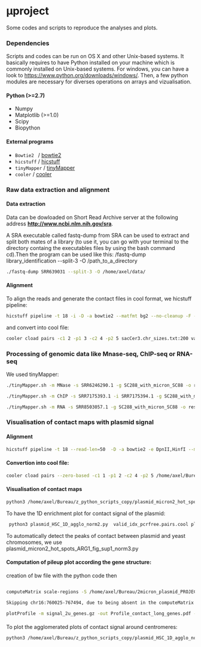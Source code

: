 #  µproject

Some codes and scripts to reproduce the analyses and plots. 


### Dependencies

Scripts and codes can be run on OS X and other Unix-based systems. It basically requires to have Python installed on your machine which is commonly installed on Unix-based systems. 
For windows, you can have a look to https://www.python.org/downloads/windows/. Then, a few python modules are necessary for diverses operations on arrays and vizualisation. 

#### Python (>=2.7)
* Numpy
* Matplotlib (>=1.0)
* Scipy
* Biopython

#### External programs

* `Bowtie2 ` / [bowtie2](http://bowtie-bio.sourceforge.net/bowtie2/index.shtml)
* `hicstuff` / [hicstuff](https://github.com/koszullab/hicstuff)
* `tinyMapper` / [tinyMapper](https://github.com/js2264/tinyMapper)
* `cooler` / [cooler](https://github.com/open2c/cooler)

### Raw data extraction and alignment
#### Data extraction
Data can be dowloaded on Short Read Archive server at the following address **http://www.ncbi.nlm.nih.gov/sra**.

A SRA executable called fastq-dump from SRA can be used to extract and split both mates of a library (to use it, you can go with your terminal to the directory containg the executables files by using the bash command cd).Then the program can be used like this:  /fastq-dump library_identification --split-3 -O /path_to_a_directory
 
```bash
./fastq-dump SRR639031 --split-3 -O /home/axel/data/
```

#### Alignment
To align the reads and generate the contact files in cool format, we hicstuff pipeline: 
```bash
hicstuff pipeline -t 18 -i -D -a bowtie2 --matfmt bg2 --no-cleanup -F -p -o out_Micro-C_WT_log_classic_genome  -g SC288_with_micron SRR7939017.1_1.fastq SRR7939017.1_2.fastq
```
and convert into cool file:
```bash
cooler cload pairs -c1 2 -p1 3 -c2 4 -p2 5 sacCer3.chr_sizes.txt:200 valid_idx_pcrfree.pairs valid_idx_pcrfree.pairs.cool
```

### Processing of genomic data like Mnase-seq, ChIP-seq or RNA-seq
We used tinyMapper: 
```bash
./tinyMapper.sh -m MNase -s SRR6246290.1 -g SC288_with_micron_SC88 -o results_ATAC-seq

./tinyMapper.sh -m ChIP -s SRR7175393.1 -i SRR7175394.1 -g SC288_with_micron_SC88 -o results_CHIP

./tinyMapper.sh -m RNA -s SRR8503057.1 -g SC288_with_micron_SC88 -o results_RNAseq
```

### Visualisation of contact maps with plasmid signal

#### Alignment 

```bash
hicstuff pipeline -t 18 --read-len=50  -D -a bowtie2 -e DpnII,HinfI --matfmt bg2 --no-cleanup -F -p -o out2_pKan-STB-P -g /home/axel/Bureau/YEAST/agnes_test/sacCer3_with_plasmid_pKan-STB-P/SC288_with_pKan-STB-P /media/axel/d0a28364-6c64-4f8e-9efc-f332d9a0f1a91/20210716_FG/FG104_S2_R1_001.fastq.gz /media/axel/d0a28364-6c64-4f8e-9efc-f332d9a0f1a91/20210716_FG/FG104_S2_R2_001.fastq.gz
```
#### Convertion into cool file:
```bash
cooler cload pairs --zero-based -c1 1 -p1 2 -c2 4 -p2 5 /home/axel/Bureau/YEAST/agnes_test/sacCer3_with_plasmid_pKan-STB-P/sacCer3.chr_sizes.txt:2000  out2_pKan-STB-P/tmp/valid_idx_pcrfree.pairs  out2_pKan-STB-P/tmp/valid_idx_pcrfree.pairs.cool 
```

#### Visualisation of contact maps
```bash
python3 /home/axel/Bureau/z_python_scripts_copy/plasmid_micron2_hot_spots_ARG1.py out2_pKan-STB-P/tmp/valid_idx_pcrfree.pairs.cool     pKan-STB-P     pKan-STB-P
```
To have the 1D enrichment plot for contact signal of the plasmid:

```bash
 python3 plasmid_HSC_1D_agglo_norm2.py  valid_idx_pcrfree.pairs.cool plasmid_p2-micron topo2 HSC_plasmids_in_Micro-C_WT_log_SC288_genome.txt.sort.formated
 ```
 
To automatically detect the peaks of contact between plasmid and yeast chromosomes, we use plasmid_micron2_hot_spots_ARG1_fig_sup1_norm3.py 



#### Computation of pileup plot according the gene structure: 
creation of bw file with the python code then

```bash

computeMatrix scale-regions -S /home/axel/Bureau/2micron_plasmid_PROJECT/pileup_gene_deep_tools/Micro-C_WT_log_redone_plasmid_contact_signal.bw   -R /home/axel/Bureau/YEAST/GENES_SC288/long_genes_only_host_chrm.txt2  --beforeRegionStartLength 7000 --regionBodyLength 7000 --afterRegionStartLength  7000 --outFileName signal_2u_genes.gz 

Skipping chr16:760025-767494, due to being absent in the computeMatrix output.

plotProfile -m signal_2u_genes.gz -out Profile_contact_long_genes.pdf --numPlotsPerRow 2  --plotTitle "Contact signal at long gene (size>7b)"
```

#### 
To plot the agglomerated plots of contact signal around centromeres: 
```bash
python3 /home/axel/Bureau/z_python_scripts_copy/plasmid_HSC_1D_agglo_norm2.py  /media/axel/RSG4/diverse_yeast_data/quiescence_2019/fastq/out_Micro-C_WT_log_redone/tmp/valid_idx_pcrfree.pairs.cool  plasmid_p2-micron log_centros  /home/axel/Bureau/YEAST/centro1.dat55
```










